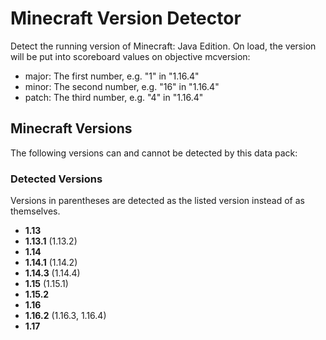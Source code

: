 # Minecraft Version Detector

Detect the running version of Minecraft: Java Edition. On load, the version will be put into scoreboard values on objective mcversion:
- major: The first number, e.g. "1" in "1.16.4"
- minor: The second number, e.g. "16" in "1.16.4"
- patch: The third number, e.g. "4" in "1.16.4"

## Minecraft Versions

The following versions can and cannot be detected by this data pack:

### Detected Versions

Versions in parentheses are detected as the listed version instead of as themselves.

- **1.13**
- **1.13.1** (1.13.2)
- **1.14**
- **1.14.1** (1.14.2)
- **1.14.3** (1.14.4)
- **1.15** (1.15.1)
- **1.15.2**
- **1.16**
- **1.16.2** (1.16.3, 1.16.4)
- **1.17**
